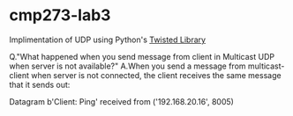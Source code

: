 # cmp273-lab3

Implimentation of UDP using Python's [Twisted Library](https://twistedmatrix.com/documents/15.1.0/core/howto/udp.html)

Q."What happened when you send message from client in Multicast UDP when server is not available?"
A.When you send a message from multicast-client when server is not connected, the client receives the same message that it sends out:

Datagram b'Client: Ping' received from ('192.168.20.16', 8005)
